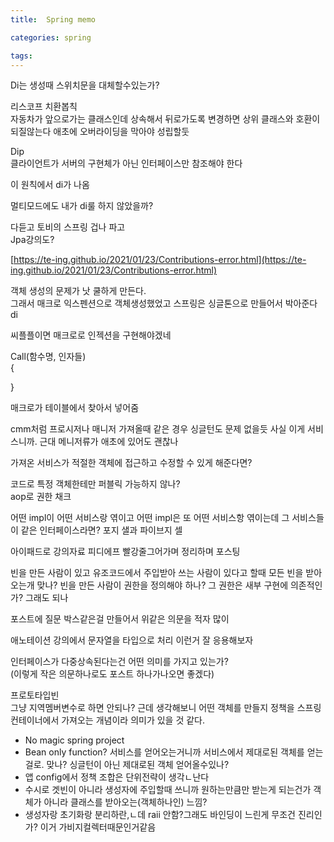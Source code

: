 ```yaml
---
title:  Spring memo

categories: spring

tags: 
---
```


  
  
  
Di는 생성때 스위치문을 대체할수있는가?  
  
리스코프 치환봅칙  
자동차가 앞으로가는 클래스인데 상속해서 뒤로가도록 변경하면 상위 클래스와 호환이 되질않는다 애초에 오버라이딩을 막아야 성립할둣  
  
Dip  
클라이언트가 서버의 구현체가 아닌 인터페이스만 참조해야 한다  
  
이 원칙에서 di가 나옴  
  
멀티모드에도 내가 di룰 하지 않았을까?  
  
다듣고 토비의 스프링 겁나 파고  
Jpa강의도?  
  
 [https://te-ing.github.io/2021/01/23/Contributions-error.html](https://te-ing.github.io/2021/01/23/Contributions-error.html)   
  
  
객체 생성의 문제가 낫 쿨하게 만든다.  
그래서 매크로 익스펜션으로 객체생성했었고 스프링은 싱글톤으로 만들어서 박아준다 di  
  
  
  
씨플플이면 매크로로 인젝션을 구현해야겠네  
  
Call(함수명, 인자들)  
{  
  
  
}  
  
매크로가 테이블에서 찾아서 넣어줌  
  
  
  
cmm처럼 프로시저나 매니저 가져올때 같은 경우 싱글턴도 문제 없을듯 사실 이게 서비스니까. 근대 메니저류가 애초에 있어도 괜찮나  
  
가져온 서비스가 적절한 객체에 접근하고 수정할 수 있게 해준다면?  
  
  
코드로 특정 객체한테만 퍼블릭 가능하지 않나?  
aop로 권한 채크  
  
어떤 impl이 어떤 서비스랑 엮이고 어떤 impl은 또 어떤 서비스항 엮이는데 그 서비스들이 같은 인터페이스라면? 포지 샐과 파이브지 셀  
  
아이패드로 강의자료 피디에프 빨강줄그어가며 정리하며 포스팅  
  
빈을 만든 사람이 있고 유조코드에서 주입받아 쓰는 사람이 있다고 할때 모든 빈을 받아오는개 맞나? 빈을 만든 사람이 권한을 정의해야 하나? 그 권한은 새부 구현에 의존적인가? 그래도 되나  
  
포스트에 질문 박스같은걸 만들어서 위같은 의문을 적자 많이  
  
애노테이션 강의에서 문자열을 타입으로 처리 이런거 잘 응용해보자  
  
  
인터페이스가 다중상속된다는건 어떤 의미를 가지고 있는가?  
(이렇게 작은 의문하나로도 포스트 하나가나오면 좋겠다)  
  
  
  
  
프로토타입빈  
그냥 지역멤버변수로 하면 안되나? 근데 생각해보니 어떤 객체를 만들지 정책을 스프링 컨테이너에서 가져오는 개념이라 의미가 있을 것 같다.  
  
  
  
  
- No magic spring project  
- Bean only function? 서비스를 얻어오는거니까 서비스에서 제대로된 객체를 얻는걸로. 맞나? 싱글턴이 아닌 제대로된 객체 얻어올수있나?  
- 앱 config에서 정책 조합은 단위전략이 생각ㄴ난다  
- 수시로 겟빈이 아니라 생성자에 주입할때 쓰니까 원하는만큼만 받는게 되는건가 객체가 아니라 클래스를 받아오는(객체하나인) 느낌?  
- 생성자랑 초기화랑 분리하란,ㄴ데 raii 안함?그래도 바인딩이 느린게 무조건 진리인가? 이거 가비지컬렉터때문인거같음  
  
